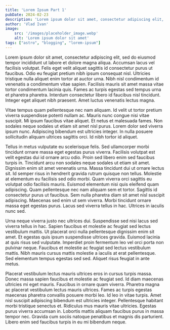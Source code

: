 ```yaml
---
title: 'Lorem Ipsum Part 1'
pubDate: 2024-02-23
description: 'Lorem ipsum dolor sit amet, consectetur adipiscing elit, sed do eiusmod tempor incididunt ut labore et dolore magna aliqua. Accumsan lacus vel facilisis volutpat.'
author: 'Vlad Ivan'
image:
    src: '/images/placeholder_image.webp'
    alt: 'Lorem ipsum dolor sit amet'
tags: ["astro", "blogging", "lorem-ipsum"]
---
```

Lorem ipsum dolor sit amet, consectetur adipiscing elit, sed do eiusmod tempor incididunt ut labore et dolore magna aliqua. Accumsan lacus vel facilisis volutpat. Felis eget velit aliquet sagittis id consectetur purus ut faucibus. Odio eu feugiat pretium nibh ipsum consequat nisl. Ultricies tristique nulla aliquet enim tortor at auctor urna. Nibh nisl condimentum id venenatis a condimentum vitae sapien. Facilisis mauris sit amet massa vitae tortor condimentum lacinia quis. Fames ac turpis egestas sed tempus urna et pharetra pharetra. Interdum consectetur libero id faucibus nisl tincidunt. Integer eget aliquet nibh praesent. Amet luctus venenatis lectus magna.

Vitae tempus quam pellentesque nec nam aliquam. Id velit ut tortor pretium viverra suspendisse potenti nullam ac. Mauris nunc congue nisi vitae suscipit. Mi ipsum faucibus vitae aliquet. Et netus et malesuada fames. Non sodales neque sodales ut etiam sit amet nisl purus. Lorem dolor sed viverra ipsum nunc. Adipiscing bibendum est ultricies integer. In nulla posuere sollicitudin aliquam ultrices sagittis orci. Id nibh tortor id aliquet.

Tellus in metus vulputate eu scelerisque felis. Sed ullamcorper morbi tincidunt ornare massa eget egestas purus viverra. Facilisis volutpat est velit egestas dui id ornare arcu odio. Proin sed libero enim sed faucibus turpis in. Tincidunt arcu non sodales neque sodales ut etiam sit amet. Dignissim enim sit amet venenatis urna. Massa tincidunt dui ut ornare lectus sit. Id semper risus in hendrerit gravida rutrum quisque non tellus. Molestie at elementum eu facilisis sed odio morbi. Quam viverra orci sagittis eu volutpat odio facilisis mauris. Euismod elementum nisi quis eleifend quam adipiscing. Quam pellentesque nec nam aliquam sem et tortor. Sagittis id consectetur purus ut faucibus. Sem nulla pharetra diam sit amet nisl suscipit adipiscing. Maecenas sed enim ut sem viverra. Morbi tincidunt ornare massa eget egestas purus. Lacus sed viverra tellus in hac. Ultrices in iaculis nunc sed.

Urna neque viverra justo nec ultrices dui. Suspendisse sed nisi lacus sed viverra tellus in hac. Sapien faucibus et molestie ac feugiat sed lectus vestibulum mattis. Ut placerat orci nulla pellentesque dignissim enim sit amet. Et egestas quis ipsum suspendisse ultrices gravida. Euismod lacinia at quis risus sed vulputate. Imperdiet proin fermentum leo vel orci porta non pulvinar neque. Faucibus et molestie ac feugiat sed lectus vestibulum mattis. Nibh mauris cursus mattis molestie a iaculis at erat pellentesque. Sed elementum tempus egestas sed sed. Aliquet risus feugiat in ante metus.

Placerat vestibulum lectus mauris ultrices eros in cursus turpis massa. Donec massa sapien faucibus et molestie ac feugiat sed. Id diam maecenas ultricies mi eget mauris. Faucibus in ornare quam viverra. Pharetra magna ac placerat vestibulum lectus mauris ultrices. Fames ac turpis egestas maecenas pharetra convallis posuere morbi leo. Id leo in vitae turpis. Amet nisl suscipit adipiscing bibendum est ultricies integer. Pellentesque habitant morbi tristique senectus et. Ridiculus mus mauris vitae ultricies. Egestas purus viverra accumsan in. Lobortis mattis aliquam faucibus purus in massa tempor nec. Gravida cum sociis natoque penatibus et magnis dis parturient. Libero enim sed faucibus turpis in eu mi bibendum neque.
